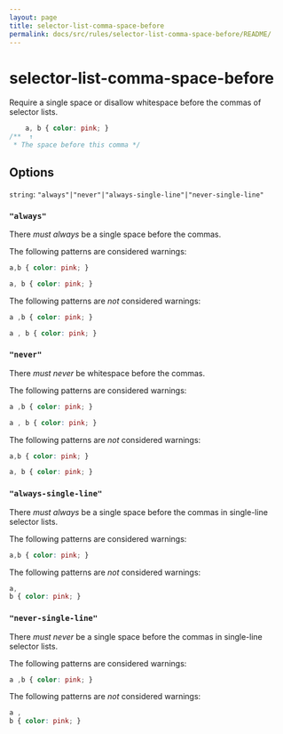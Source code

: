 ```yaml
---
layout: page
title: selector-list-comma-space-before
permalink: docs/src/rules/selector-list-comma-space-before/README/
---
```


# selector-list-comma-space-before

Require a single space or disallow whitespace before the commas of selector lists.

```css
    a, b { color: pink; }
/**  ↑
 * The space before this comma */
```

## Options

`string`: `"always"|"never"|"always-single-line"|"never-single-line"`


### `"always"`

There *must always* be a single space before the commas.

The following patterns are considered warnings:

```css
a,b { color: pink; }
```

```css
a, b { color: pink; }
```

The following patterns are *not* considered warnings:

```css
a ,b { color: pink; }
```

```css
a , b { color: pink; }
```

### `"never"`

There *must never* be whitespace before the commas.

The following patterns are considered warnings:

```css
a ,b { color: pink; }
```

```css
a , b { color: pink; }
```

The following patterns are *not* considered warnings:

```css
a,b { color: pink; }
```

```css
a, b { color: pink; }
```

### `"always-single-line"`

There *must always* be a single space before the commas in single-line selector lists.

The following patterns are considered warnings:

```css
a,b { color: pink; }
```

The following patterns are *not* considered warnings:

```css
a,
b { color: pink; }
```

### `"never-single-line"`

There *must never* be a single space before the commas in single-line selector lists.

The following patterns are considered warnings:

```css
a ,b { color: pink; }
```

The following patterns are *not* considered warnings:

```css
a ,
b { color: pink; }
```
